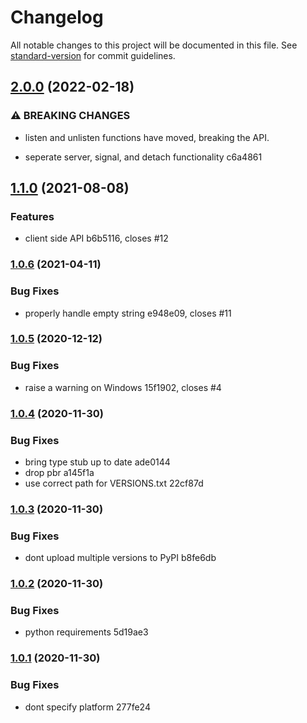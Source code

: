 # Changelog

All notable changes to this project will be documented in this file. See [standard-version](https://github.com/conventional-changelog/standard-version) for commit guidelines.

## [2.0.0](///compare/v1.1.0...v2.0.0) (2022-02-18)


### ⚠ BREAKING CHANGES

* listen and unlisten functions have moved, breaking the API.

* seperate server, signal, and detach functionality c6a4861

## [1.1.0](///compare/v1.0.6...v1.1.0) (2021-08-08)


### Features

* client side API b6b5116, closes #12

### [1.0.6](///compare/v1.0.5...v1.0.6) (2021-04-11)


### Bug Fixes

* properly handle empty string e948e09, closes #11

### [1.0.5](///compare/v1.0.4...v1.0.5) (2020-12-12)


### Bug Fixes

* raise a warning on Windows 15f1902, closes #4

### [1.0.4](///compare/v1.0.3...v1.0.4) (2020-11-30)


### Bug Fixes

* bring type stub up to date ade0144
* drop pbr a145f1a
* use correct path for VERSIONS.txt 22cf87d

### [1.0.3](///compare/v1.0.2...v1.0.3) (2020-11-30)


### Bug Fixes

* dont upload multiple versions to PyPI b8fe6db

### [1.0.2](///compare/v1.0.1...v1.0.2) (2020-11-30)


### Bug Fixes

* python requirements 5d19ae3

### [1.0.1](///compare/v1.0.0...v1.0.1) (2020-11-30)


### Bug Fixes

* dont specify platform 277fe24

